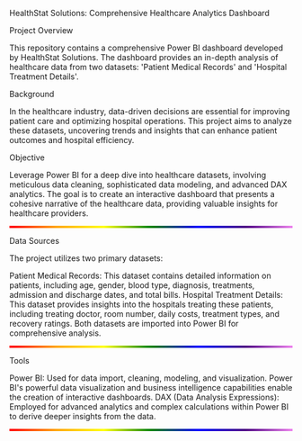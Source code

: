 HealthStat Solutions: Comprehensive Healthcare Analytics Dashboard

Project Overview

This repository contains a comprehensive Power BI dashboard developed by HealthStat Solutions. The dashboard provides an in-depth analysis of healthcare data from two datasets: 'Patient Medical Records' and 'Hospital Treatment Details'.

Background

In the healthcare industry, data-driven decisions are essential for improving patient care and optimizing hospital operations. This project aims to analyze these datasets, uncovering trends and insights that can enhance patient outcomes and hospital efficiency.

Objective

Leverage Power BI for a deep dive into healthcare datasets, involving meticulous data cleaning, sophisticated data modeling, and advanced DAX analytics. The goal is to create an interactive dashboard that presents a cohesive narrative of the healthcare data, providing valuable insights for healthcare providers.
<hr style="height: 4px; border: none; background: linear-gradient(to right, red, orange, yellow, green, blue, indigo, violet);">

Data Sources

The project utilizes two primary datasets:

Patient Medical Records: This dataset contains detailed information on patients, including age, gender, blood type, diagnosis, treatments, admission and discharge dates, and total bills.
Hospital Treatment Details: This dataset provides insights into the hospitals treating these patients, including treating doctor, room number, daily costs, treatment types, and recovery ratings.
Both datasets are imported into Power BI for comprehensive analysis.
<hr style="height: 4px; border: none; background: linear-gradient(to right, red, orange, yellow, green, blue, indigo, violet);">

Tools

Power BI: Used for data import, cleaning, modeling, and visualization. Power BI's powerful data visualization and business intelligence capabilities enable the creation of interactive dashboards.
DAX (Data Analysis Expressions): Employed for advanced analytics and complex calculations within Power BI to derive deeper insights from the data.
<hr style="height: 4px; border: none; background: linear-gradient(to right, red, orange, yellow, green, blue, indigo, violet);">
